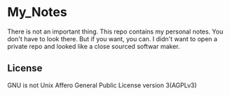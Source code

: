 # My_Notes 
There is not an important thing. This repo contains my personal notes. You don't have to look there. But if you want, you can. I didn't want to open a private repo and looked like a close sourced softwar maker.

## License
GNU is not Unix Affero General Public License version 3(AGPLv3)
